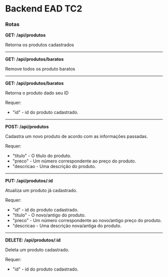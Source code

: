 
# Backend EAD TC2

### Rotas

**GET: /api/produtos**

Retorna os produtos cadastrados

----------------

**GET: /api/produtos/baratos**

Remove todos os produto baratos

----------------
**GET: /api/produtos/baratos**

Retorna o produto dado seu ID

 Requer:
  -  "id" - id do produto cadastrado.

----------------
**POST: /api/produtos**

Cadastra um novo produto de acordo com as informações passadas.

Requer:

 - "titulo" - O título do produto. 
 - "preco" - Um número correspondente
   ao preço do produto.
 - "descricao - Uma descrição do produto.

   
----------------
**PUT: /api/produtos/:id**

Atualiza um produto já cadastrado.

Requer:
 -  "id" - id do produto cadastrado.
-   "titulo" - O novo/antigo do produto.
  - "preco" - Um número correspondente ao novo/antigo preço do produto.
-   "descricao - Uma descrição nova/antiga do produto.
   
 ----------------
 **DELETE: /api/produtos/:id**
 
 Deleta um produto cadastrado.
 
 Requer:
  -  "id" - id do produto cadastrado.
